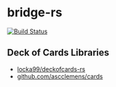 # bridge-rs

[![Build Status](https://api.travis-ci.org/folkengine/bint-rs.svg?branch=master)](https://travis-ci.org/folkengine/bint-rs)


## Deck of Cards Libraries

* [locka99/deckofcards-rs](https://github.com/locka99/deckofcards-rs)
* [github.com/ascclemens/cards](https://github.com/ascclemens/cards)
